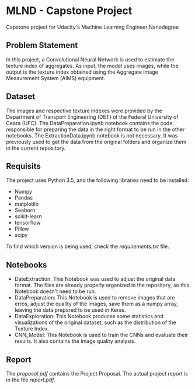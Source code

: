 # MLND - Capstone Project
Capstone project for Udacity's Machine Learning Engineer Nanodegree

## Problem Statement
In this project, a Convolutional Neural Network is used to estimate the texture index of aggregates. As input, the model uses images, while the output is the texture index obtained using the Aggregate Image Measurement System (AIMS) equipment.

## Dataset
The images and respective texture indexes were provided by the Department of Transport Engineering (DET) of the Federal University of Ceara (UFC).
The DataPreparation.ipynb notebook contains the code responsible for preparing the data in the right format to be run in the other notebooks.
The ExtractionData.ipynb notebook is not necessary. It was previously used to get the data from the original folders and organize them in the current repository.

## Requisits
The project uses Python 3.5, and the following libraries need to be installed:
- Numpy
- Pandas
- matplotlib
- Seaborn
- scikit-learn
- tensorflow
- Pillow
- scipy

To find which version is being used, check the *requirements.txt* file.


## Notebooks
- DateExtraction: This Notebook was used to adjust the original data format. The files are already properly organized in the repository, so this Notebook doesn't need to be run.
- DataPreparation: This Notebook is used to remove images that are erros, adjust the quality of the images, save them as a numpy array, leaving the data prepared to be used in Keras.
- DataExploration: This Notebook produces some statistics and visualizations of the original dataset, such as the distribution of the Texture Index.
- CNN_Model: This Notebook is used to train the CNNs and evaluate their results. It also contains the image quality analysis.

## Report
The *proposal.pdf* contains the Project Proposal.
The actual project report is in the file *report.pdf*.
